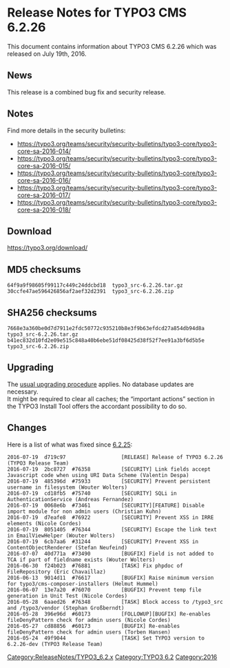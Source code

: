 Release Notes for TYPO3 CMS 6.2.26
==================================

This document contains information about TYPO3 CMS 6.2.26 which was
released on July 19th, 2016.

News
----

This release is a combined bug fix and security release.

Notes
-----

Find more details in the security bulletins:

-   <https://typo3.org/teams/security/security-bulletins/typo3-core/typo3-core-sa-2016-014/>
-   <https://typo3.org/teams/security/security-bulletins/typo3-core/typo3-core-sa-2016-015/>
-   <https://typo3.org/teams/security/security-bulletins/typo3-core/typo3-core-sa-2016-016/>
-   <https://typo3.org/teams/security/security-bulletins/typo3-core/typo3-core-sa-2016-017/>
-   <https://typo3.org/teams/security/security-bulletins/typo3-core/typo3-core-sa-2016-018/>

Download
--------

<https://typo3.org/download/>

MD5 checksums
-------------

    64f9a9f98605f99117c449c24ddcbd18  typo3_src-6.2.26.tar.gz
    30ccfe47ae596426856af2aef32d2391  typo3_src-6.2.26.zip

SHA256 checksums
----------------

    7668e3a360be0d7d7911e2fdc50772c935210b8e3f9b63efdcd27a854db94d8a  typo3_src-6.2.26.tar.gz
    b41ec832d10fd2e09e515c848a40b6ebe51df08425d38f52f7ee91a3bf6d5b5e  typo3_src-6.2.26.zip

Upgrading
---------

The [usual upgrading
procedure](https://docs.typo3.org/typo3cms/InstallationGuide/) applies.
No database updates are necessary.\
It might be required to clear all caches; the “important actions”
section in the TYPO3 Install Tool offers the accordant possibility to do
so.

Changes
-------

Here is a list of what was fixed since
[6.2.25](TYPO3_CMS_6.2.25 "wikilink"):

    2016-07-19  d719c97                  [RELEASE] Release of TYPO3 6.2.26 (TYPO3 Release Team)
    2016-07-19  2bc8727  #76358          [SECURITY] Link fields accept Javascript code when using URI Data Scheme (Valentin Despa)
    2016-07-19  485396d  #75933          [SECURITY] Prevent persistent username in filesystem (Wouter Wolters)
    2016-07-19  cd18fb5  #75740          [SECURITY] SQLi in AuthenticationService (Andreas Fernandez)
    2016-07-19  0068e6b  #73461          [SECURITY][FEATURE] Disable import module for non admin users (Christian Kuhn)
    2016-07-19  d7eafe8  #76922          [SECURITY] Prevent XSS in IRRE elements (Nicole Cordes)
    2016-07-19  8051405  #76344          [SECURITY] Escape the link text in EmailViewHelper (Wouter Wolters)
    2016-07-19  6cb7aa6  #31244          [SECURITY] Prevent XSS in ContentObjectRenderer (Stefan Neufeind)
    2016-07-07  40d771a  #73490          [BUGFIX] Field is not added to TCA if part of fieldname exists (Wouter Wolters)
    2016-06-30  f24b023  #76881          [TASK] Fix phpdoc of FileRepository (Eric Chavaillaz)
    2016-06-13  9014d11  #76617          [BUGFIX] Raise minimum version for typo3/cms-composer-installers (Helmut Hummel)
    2016-06-07  13e7a20  #76070          [BUGFIX] Prevent temp file generation in Unit Test (Nicole Cordes)
    2016-05-28  6aaed26  #76348          [TASK] Block access to /typo3_src and /typo3/vendor (Stephan Großberndt)
    2016-05-28  396e96d  #60173          [FOLLOWUP][BUGFIX] Re-enables fileDenyPattern check for admin users (Nicole Cordes)
    2016-05-27  cd88856  #60173          [BUGFIX] Re-enables fileDenyPattern check for admin users (Torben Hansen)
    2016-05-24  49f9044                  [TASK] Set TYPO3 version to 6.2.26-dev (TYPO3 Release Team)

<Category:ReleaseNotes/TYPO3_6.2.x> [Category:TYPO3
6.2](Category:TYPO3_6.2 "wikilink") <Category:2016>
